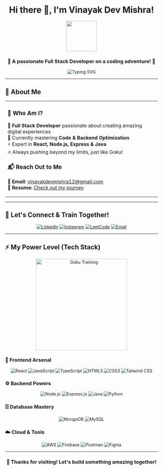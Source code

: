 <div align="center">
  
#  Hi there 👋, I'm Vinayak Dev Mishra! 

<img src="https://media.giphy.com/media/du3J3cXyzhj75IOgvA/giphy.gif" width="100">

### 🌟 A passionate Full Stack Developer on a coding adventure! 🌟

<img src="https://readme-typing-svg.herokuapp.com?font=Fira+Code&size=22&duration=3000&pause=1000&color=36BCF7FF&background=00000000&center=true&vCenter=true&width=600&lines=Full+Stack+Developer+%F0%9F%92%BB;React+%7C+Node.js+%7C+Express+%7C+MongoDB+%E2%9A%A1;Always+Learning+%26+Growing+%F0%9F%9A%80;Code+Optimization+Enthusiast+%F0%9F%94%A5" alt="Typing SVG" />

</div>



---

## 🚀 About Me

<table align="center">
<tr>
<td>

### 💫 **Who Am I?**
🎯 **Full Stack Developer** passionate about creating amazing digital experiences  
🌟 Currently mastering **Code & Backend Optimization**  
⚡ Expert in **React, Node.js, Express & Java**  
🔥 Always pushing beyond my limits, just like Goku!  


### 📬 **Reach Out to Me**
💌 **Email:** [vinayakdevmishra12@gmail.com](mailto:vinayakdevmishra12@gmail.com)  
📄 **Resume:** [Check out my journey](https://vinayakdevmishraresume.tiiny.site)  

</td>
</tr>
</table>

---

## 🤝 Let's Connect & Train Together!

<div align="center">
  
[![LinkedIn](https://img.shields.io/badge/LinkedIn-0077B5?style=for-the-badge&logo=linkedin&logoColor=white)](https://linkedin.com/in/vinayakdevm)
[![Instagram](https://img.shields.io/badge/Instagram-E4405F?style=for-the-badge&logo=instagram&logoColor=white)](https://instagram.com/vinayak_xo_)
[![LeetCode](https://img.shields.io/badge/LeetCode-FFA116?style=for-the-badge&logo=leetcode&logoColor=black)](https://www.leetcode.com/vinayak_dev_)
[![Email](https://img.shields.io/badge/Email-D14836?style=for-the-badge&logo=gmail&logoColor=white)](mailto:vinayakdevmishra12@gmail.com)

</div>

---

## ⚡ My Power Level (Tech Stack)

<div align="center">
  <img src="https://media.giphy.com/media/BmmfETghGOPrW/giphy.gif" width="300" alt="Goku Training">
</div>

### 🎨 Frontend Arsenal
<div align="center">
  
![React](https://img.shields.io/badge/React-20232A?style=for-the-badge&logo=react&logoColor=61DAFB)
![JavaScript](https://img.shields.io/badge/JavaScript-F7DF1E?style=for-the-badge&logo=javascript&logoColor=black)
![TypeScript](https://img.shields.io/badge/TypeScript-007ACC?style=for-the-badge&logo=typescript&logoColor=white)
![HTML5](https://img.shields.io/badge/HTML5-E34F26?style=for-the-badge&logo=html5&logoColor=white)
![CSS3](https://img.shields.io/badge/CSS3-1572B6?style=for-the-badge&logo=css3&logoColor=white)
![Tailwind CSS](https://img.shields.io/badge/Tailwind_CSS-38B2AC?style=for-the-badge&logo=tailwind-css&logoColor=white)

</div>

### ⚙️ Backend Powers
<div align="center">
  
![Node.js](https://img.shields.io/badge/Node.js-43853D?style=for-the-badge&logo=node.js&logoColor=white)
![Express.js](https://img.shields.io/badge/Express.js-404D59?style=for-the-badge&logo=express&logoColor=white)
![Java](https://img.shields.io/badge/Java-ED8B00?style=for-the-badge&logo=java&logoColor=white)
![Python](https://img.shields.io/badge/Python-3776AB?style=for-the-badge&logo=python&logoColor=white)

</div>

### 🗄️ Database Mastery
<div align="center">
  
![MongoDB](https://img.shields.io/badge/MongoDB-4EA94B?style=for-the-badge&logo=mongodb&logoColor=white)
![MySQL](https://img.shields.io/badge/MySQL-005C84?style=for-the-badge&logo=mysql&logoColor=white)

</div>

### ☁️ Cloud & Tools
<div align="center">
  
![AWS](https://img.shields.io/badge/Amazon_AWS-232F3E?style=for-the-badge&logo=amazon-aws&logoColor=white)
![Firebase](https://img.shields.io/badge/Firebase-039BE5?style=for-the-badge&logo=firebase&logoColor=white)
![Postman](https://img.shields.io/badge/Postman-FF6C37?style=for-the-badge&logo=postman&logoColor=white)
![Figma](https://img.shields.io/badge/Figma-F24E1E?style=for-the-badge&logo=figma&logoColor=white)

</div>

---

<div align="center">
  

### 🙏 Thanks for visiting! Let's build something amazing together!

</div>
